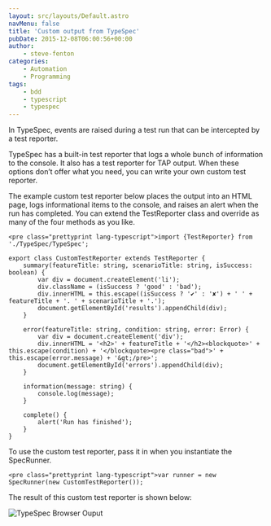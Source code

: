 ```yaml
---
layout: src/layouts/Default.astro
navMenu: false
title: 'Custom output from TypeSpec'
pubDate: 2015-12-08T06:00:56+00:00
author:
    - steve-fenton
categories:
    - Automation
    - Programming
tags:
    - bdd
    - typescript
    - typespec
---
```


In TypeSpec, events are raised during a test run that can be intercepted by a test reporter.

TypeSpec has a built-in test reporter that logs a whole bunch of information to the console. It also has a test reporter for TAP output. When these options don’t offer what you need, you can write your own custom test reporter.

The example custom test reporter below places the output into an HTML page, logs informational items to the console, and raises an alert when the run has completed. You can extend the TestReporter class and override as many of the four methods as you like.

```
<pre class="prettyprint lang-typescript">import {TestReporter} from './TypeSpec/TypeSpec';

export class CustomTestReporter extends TestReporter {
    summary(featureTitle: string, scenarioTitle: string, isSuccess: boolean) {
        var div = document.createElement('li');
        div.className = (isSuccess ? 'good' : 'bad');
        div.innerHTML = this.escape((isSuccess ? '✔' : '✘') + ' ' + featureTitle + '. ' + scenarioTitle + '.');
        document.getElementById('results').appendChild(div);
    }

    error(featureTitle: string, condition: string, error: Error) {
        var div = document.createElement('div');
        div.innerHTML = '<h2>' + featureTitle + '</h2><blockquote>' + this.escape(condition) + '</blockquote><pre class="bad">' + this.escape(error.message) + '&gt;/pre>';
        document.getElementById('errors').appendChild(div);
    }

    information(message: string) {
        console.log(message);
    }

    complete() {
        alert('Run has finished');
    }
}
```

To use the custom test reporter, pass it in when you instantiate the SpecRunner.

```
<pre class="prettyprint lang-typescript">var runner = new SpecRunner(new CustomTestReporter());
```

The result of this custom test reporter is shown below:

![TypeSpec Browser Ouput](https://www.stevefenton.co.uk/wp-content/uploads/2015/11/typespec-browser-output.png)
